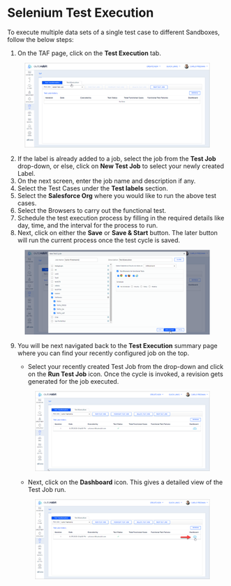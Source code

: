 # Selenium Test Execution

To execute multiple data sets of a single test case to different Sandboxes, follow the below steps:

1. On the TAF page, click on the **Test Execution** tab.

<figure><img src="../../.gitbook/assets/image (6).png" alt=""><figcaption></figcaption></figure>

2. If the label is already added to a job, select the job from the **Test Job** drop-down, or else, click on **New Test Job** to select your newly created Label.
3. On the next screen, enter the job name and description if any.&#x20;
4. Select the Test Cases under the **Test labels** section.
5. Select the **Salesforce Org** where you would like to run the above test cases.
6. Select the Browsers to carry out the functional test.
7. Schedule the test execution process by filling in the required details like day, time, and the interval for the process to run.
8. Next, click on either the **Save** or **Save & Start** button. The later button will run the current process once the test cycle is saved.

<figure><img src="../../.gitbook/assets/image (7).png" alt=""><figcaption></figcaption></figure>

9.  You will be next navigated back to the **Test Execution** summary page where you can find your recently configured job on the top.

    * Select your recently created Test Job from the drop-down and click on the **Run Test Job** icon. Once the cycle is invoked, a revision gets generated for the job executed.

    <figure><img src="../../.gitbook/assets/image (8).png" alt=""><figcaption></figcaption></figure>

    * Next, click on the **Dashboard** icon. This gives a detailed view of the Test Job run.&#x20;

    <figure><img src="../../.gitbook/assets/image (9).png" alt=""><figcaption></figcaption></figure>
